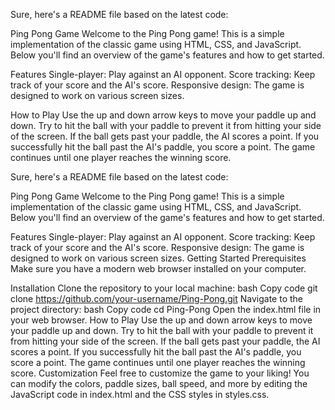 
Sure, here's a README file based on the latest code:

Ping Pong Game
Welcome to the Ping Pong game! This is a simple implementation of the classic game using HTML, CSS, and JavaScript. Below you'll find an overview of the game's features and how to get started.

Features
Single-player: Play against an AI opponent.
Score tracking: Keep track of your score and the AI's score.
Responsive design: The game is designed to work on various screen sizes.


How to Play
Use the up and down arrow keys to move your paddle up and down.
Try to hit the ball with your paddle to prevent it from hitting your side of the screen.
If the ball gets past your paddle, the AI scores a point.
If you successfully hit the ball past the AI's paddle, you score a point.
The game continues until one player reaches the winning score.



Sure, here's a README file based on the latest code:

Ping Pong Game
Welcome to the Ping Pong game! This is a simple implementation of the classic game using HTML, CSS, and JavaScript. Below you'll find an overview of the game's features and how to get started.

Features
Single-player: Play against an AI opponent.
Score tracking: Keep track of your score and the AI's score.
Responsive design: The game is designed to work on various screen sizes.
Getting Started
Prerequisites
Make sure you have a modern web browser installed on your computer.

Installation
Clone the repository to your local machine:
bash
Copy code
git clone https://github.com/your-username/Ping-Pong.git
Navigate to the project directory:
bash
Copy code
cd Ping-Pong
Open the index.html file in your web browser.
How to Play
Use the up and down arrow keys to move your paddle up and down.
Try to hit the ball with your paddle to prevent it from hitting your side of the screen.
If the ball gets past your paddle, the AI scores a point.
If you successfully hit the ball past the AI's paddle, you score a point.
The game continues until one player reaches the winning score.
Customization
Feel free to customize the game to your liking! You can modify the colors, paddle sizes, ball speed, and more by editing the JavaScript code in index.html and the CSS styles in styles.css.
